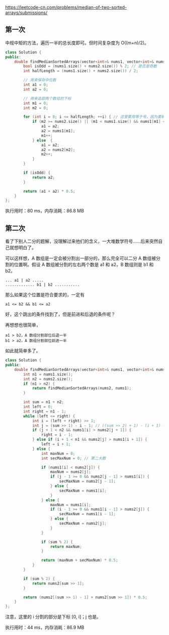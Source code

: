 <https://leetcode-cn.com/problems/median-of-two-sorted-arrays/submissions/>


## 第一次

中规中矩的方法，遍历一半的总长度即可。但时间复杂度为 O((m+n)/2)。

```c++
class Solution {
public:
    double findMedianSortedArrays(vector<int>& nums1, vector<int>& nums2) {
        bool isOdd = (nums1.size() + nums2.size()) % 2; // 是否是奇数
        int halfLength = (nums1.size() + nums2.size()) / 2;

        // 用来保存中位数
        int a1 = 0;
        int a2 = 0;

        // 用来追踪两个数组的下标
        int m1 = 0;
        int m2 = 0;

        for (int i = 0; i <= halfLength; ++i) { // 这里要用等于号，因为要确保 a2 也拿到值
            if (m2 >= nums2.size() || (m1 < nums1.size() && nums1[m1] <= nums2[m2])) {
                a1 = a2;
                a2 = nums1[m1];
                m1++;
            } else  {
                a1 = a2;
                a2 = nums2[m2];
                m2++;
            }
        }

        if (isOdd) {
            return a2;
        }

        return (a1 + a2) * 0.5;
    }
};
```
执行用时：80 ms，内存消耗：86.8 MB

## 第二次

看了下别人二分的题解，没理解过来他们的含义，一大堆数学符号......后来突然自己就想明白了。

可以这样想，A 数组是一定会被分割出一部分的，那么完全可以二分 A 数组被分割的位置啊。假设 A 数组被分割的左右两个数是 a1 和 a2，B 数组则是 b1 和 b2。

```
... a1 | a2 .....
............. b1 | b2 ...........
```

那么如果这个位置是符合要求的，一定有

```
a1 <= b2 && b1 <= a2
```

好，这个跳出的条件找到了，但是前进和后退的条件呢？

再想想也很简单，

```
a1 > b2，A 数组分割部位后退一半
b1 > a2，A 数组分割部位前进一半
```

如此就简单多了。

```c++
class Solution {
public:
    double findMedianSortedArrays(vector<int>& nums1, vector<int>& nums2) {
        int n1 = nums1.size();
        int n2 = nums2.size();
        if (n1 > n2) {
            return findMedianSortedArrays(nums2, nums1);
        }

        int sum = n1 + n2;
        int left = 0;
        int right = n1 - 1;
        while (left <= right) {
            int i = (left + right) >> 1;
            int j = (sum >> 1) - i - 1; // ((sum >> 2) + 1) - (i + 1) - 1;
            if (j + 1 < n2 && nums1[i] > nums2[j + 1]) {
                right = i - 1;
            } else if (i + 1 < n1 && nums2[j] > nums1[i + 1]) {
                left = i + 1;
            } else {
                int maxNum = 0;
                int secMaxNum = 0; // 第二大数

                if (nums1[i] < nums2[j]) {
                    maxNum = nums2[j];
                    if (j - 1 >= 0 && nums2[j - 1] > nums1[i]) {
                        secMaxNum = nums2[j - 1];
                    } else {
                        secMaxNum = nums1[i];
                    }
                } else {
                    maxNum = nums1[i];
                    if (i - 1 >= 0 && nums1[i - 1] > nums2[j]) {
                        secMaxNum = nums1[i - 1];
                    } else {
                        secMaxNum = nums2[j];
                    }
                }

                if (sum % 2) {
                    return maxNum;
                }

                return (maxNum + secMaxNum) * 0.5;
            }
        }

        if (sum % 2) {
            return nums2[sum >> 1];
        }

        return (nums2[(sum >> 1) - 1] + nums2[sum >> 1]) * 0.5;
    }
};
```

注意，这里的 i 分割的部分是下标 [0, i]；j 也是。

执行用时：44 ms，内存消耗：86.9 MB
